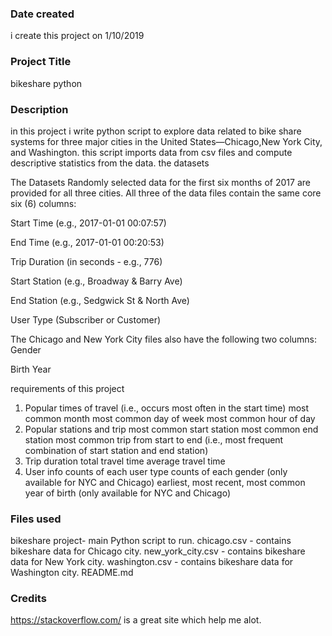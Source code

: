 ### Date created
i create this project on 1/10/2019

### Project Title
bikeshare python

### Description

in this project i write python script to  explore data related to bike share systems for
 three major cities in the United States—Chicago,New York City, and Washington. this script  imports data from csv files 
and compute descriptive statistics from the data.
the datasets

The Datasets Randomly selected data for the first six months of 2017 are provided for all three cities.
 All three of the data files contain the same core six (6) columns:

Start Time (e.g., 2017-01-01 00:07:57)

End Time (e.g., 2017-01-01 00:20:53)

Trip Duration (in seconds - e.g., 776)

Start Station (e.g., Broadway & Barry Ave)

End Station (e.g., Sedgwick St & North Ave)

User Type (Subscriber or Customer)

The Chicago and New York City files also have the following two columns:
Gender

Birth Year

requirements of this project


1) Popular times of travel (i.e., occurs most often in the start time)
most common month
most common day of week
most common hour of day
2) Popular stations and trip
most common start station
most common end station
most common trip from start to end (i.e., most frequent combination of start station and end station)
3) Trip duration
total travel time
average travel time
4) User info
counts of each user type
counts of each gender (only available for NYC and Chicago)
earliest, most recent, most common year of birth (only available for NYC and Chicago)



### Files used
bikeshare project- main Python script to run.
chicago.csv - contains bikeshare data for Chicago city.
new_york_city.csv - contains bikeshare data for New York city.
washington.csv - contains bikeshare data for Washington city.
README.md

### Credits
https://stackoverflow.com/ is a great site which help me alot.

